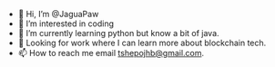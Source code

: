 - 👋 Hi, I’m @JaguaPaw
- 👀 I’m interested in coding
- 🌱 I’m currently learning python but know a bit of java. 
- 💞️ Looking for work where I can learn more about blockchain tech.
- 📫 How to reach me email tshepojhb@gmail.com. 

<!---
JaguaPaw/JaguaPaw is a ✨ special ✨ repository because its `README.md` (this file) appears on your GitHub profile.
You can click the Preview link to take a look at your changes.
--->

